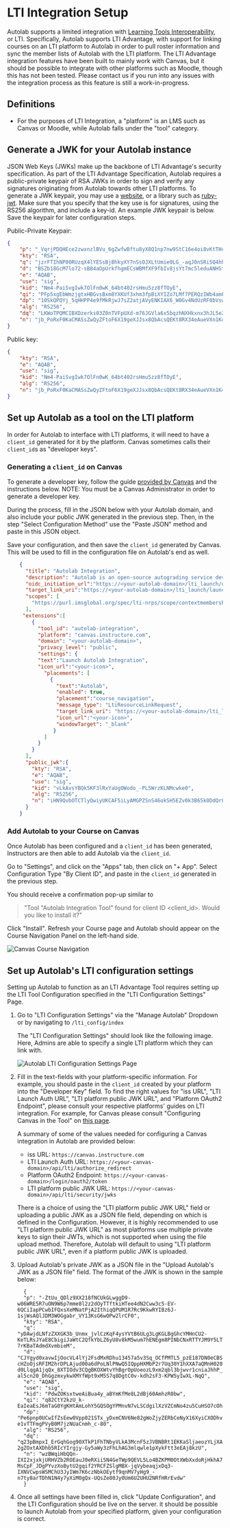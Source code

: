 # LTI Integration Setup

Autolab supports a limited integration with [Learning Tools Interoperability](http://www.imsglobal.org/activity/learning-tools-interoperability), or LTI. Specifically, Autolab supports LTI Advantage, 
with support for linking courses on an LTI platform to Autolab in order to pull roster information and sync the member
lists of Autolab with the LTI platform. The LTI Advantage integration features have been built to mainly work with Canvas,
but it should be possible to integrate with other platforms such as Moodle, though this has not been tested. Please
contact us if you run into any issues with the integration process as this feature is still a work-in-progress.

## Definitions
- For the purposes of LTI Integration, a "platform" is an LMS such as Canvas or Moodle, while Autolab falls under the "tool" category.

## Generate a JWK for your Autolab instance
JSON Web Keys (JWKs) make up the backbone of LTI Advantage's security specification. 
As part of the LTI Advantage Specification, Autolab requires a public-private keypair of RSA JWKs in order to sign
and verify any signatures originating from Autolab towards other LTI platforms. To generate a JWK keypair, you may use 
a [website](https://mkjwk.org/), or a library such as [ruby-jwt](https://github.com/jwt/ruby-jwt). 
Make sure that you specify that the key use is for signatures, using the RS256 algorithm, and include a key-id. An example
JWK keypair is below. Save the keypair for later configuration steps.

Public-Private Keypair:
```json
{
    "p": "_VqrjPDQHEce2zwxnzlBVu_6gZwfwBftu8yX8Q1np7nw9StC16e4oi8vKtTHc6hy-byOU-JyKV0Dj9LZXF_r5_HZlCEVCg9J4oopsINAwi1ekWRWj3pGCJaJ6M9QdWTd3Q0zzWVowdeDmwfWGQKesoM7O4JkxzFRV1w-8GqQYyM",
    "kty": "RSA",
    "q": "jzrFTIhNP80RUzqX4lYESsBjBhkyXY7nSsOJXLtUmie0LG_-aqJ0nSRi5Q4hhDsou3VjMWj-7QvwrgYw4GF5ktlDdEN874TuIRY2LeuWa1WlsYg7QN31G89tPFb7IxlxY9D0KG0Tg3NkXkZ1t2OgQZZeY_uTsY5yJ9e1Zb0Lpec",
    "d": "BSZb18GcM7lo72-sB84aOpUrkfhgmECsWBMfXF9fbIv8jsYt7mc5leduANHSf7aFTS39XQtGZUoZ6DLT2b-DhF2_VJCjm0r2P-YnzHV8QJ9iQKu9tEeclRFR7xeFh0HE39f28n_DKSsvUfkMjPY79Jyw7ctYezLoUJFEP1UI9W1zVbJgRn8GHv438qKGzwJWKWfNVMbNuW9eLLkR5ejPZMts_0cLF3e6JLOZCL2x6yrrqwE8bXehUHDIsVnE-YT0yHWiuNge5YZaicHhQDRqEQZ80KYUzLCecstEPCCyB5UPVP-dhuZhkM0xfadwI61oGFaF5HSNjsW-gjxsE7RIHQ",
    "e": "AQAB",
    "use": "sig",
    "kid": "Nm4-PaiSvgIwk7OlFn0wK_64bt402rsHmu5zz8fTOyE",
    "qi": "PFp5xgEbWmzjgtxHBGvsBxm8YXKUf3xhm3fpBiXYIZo7LMf7PERQzIWb4amFqq0CBfShYgm9tFwdt2ldIQXvhqY2n3bp-Jp1M5P_YD89FR5-YJLk9PnFfEOEJnD1fqRILMWXUGJxL1YxLMIXXkbbhozrh2-2C-Rku7MFdIMA4UI",
    "dp": "10SkQPQYj_5qHHPP4e9fMkRjwJ7sZ2atjAVyENKIAX6_W0Gv4NdUzRF0bVswQXiegM4SzPm6cKTkst6_63phUsovSmq1mr-U0tT8SUusyZCNKtJrriuBuChY86S7Q5Q542olWt9QnGvHGgIVi1iriRhySsUnZgzkhWsO225gUqs",
    "alg": "RS256",
    "dq": "LKWoTPQMCIBXDzerks03Z0nTVFpUXd-m76JGVla6x5bqzhNXHkxnx3hJL5eZEQwT5WNxOTy-gov_SW_6mmcoK4N4SGylLFCmnj-7QdM3P1wiW1XZCp5lwnaFWZLPlCBhPTksctGVjJtSxSR3m2P915QU9lu8rVN2-D6AeCdW0y8",
    "n": "jb_PoRxF0KaCMASsZwQyZFtoF6X19geXJJsx8QbAcsQEKt8RX34eAueVXn1K49UaGDkK-G9UCDmLDYTKMgjz1mtFKuV2J6CwowplkBq9rE_fUgkSY0XfLC3pCRSaQ6kjwwUjbFjF7tWVQHFhTgjqQ85HA5Pd3ix1yHnMPaNZ08CwucAx1st_WLauEmqdkmfXNIA65S5CO8EXxo94CVJ-DIZ3X7HDJq0m28SRKMR7sPM1q8A3a3z_n7DzIytjRyQkLcCWQq9oLT5dTuvAHz3Hasb1hqGqy9uS3RCFvjXk3GW3JMonVfhJ7310gUCAojEqsQ06vtoLp0g0QsjTUbADlQ"
}
```
Public key:
```json
{
    "kty": "RSA",
    "e": "AQAB",
    "use": "sig",
    "kid": "Nm4-PaiSvgIwk7OlFn0wK_64bt402rsHmu5zz8fTOyE",
    "alg": "RS256",
    "n": "jb_PoRxF0KaCMASsZwQyZFtoF6X19geXJJsx8QbAcsQEKt8RX34eAueVXn1K49UaGDkK-G9UCDmLDYTKMgjz1mtFKuV2J6CwowplkBq9rE_fUgkSY0XfLC3pCRSaQ6kjwwUjbFjF7tWVQHFhTgjqQ85HA5Pd3ix1yHnMPaNZ08CwucAx1st_WLauEmqdkmfXNIA65S5CO8EXxo94CVJ-DIZ3X7HDJq0m28SRKMR7sPM1q8A3a3z_n7DzIytjRyQkLcCWQq9oLT5dTuvAHz3Hasb1hqGqy9uS3RCFvjXk3GW3JMonVfhJ7310gUCAojEqsQ06vtoLp0g0QsjTUbADlQ"
}
```
## Set up Autolab as a tool on the LTI platform

In order for Autolab to interface with LTI platforms, it will need to have a `client_id` generated for it by the platform.
 Canvas sometimes calls their `client_id`s as "developer keys".
### Generating a `client_id` on Canvas
To generate a developer key, follow the guide [provided by Canvas](https://community.canvaslms.com/t5/Admin-Guide/How-do-I-configure-an-LTI-key-for-an-account/ta-p/140)
and the instructions below. NOTE: You must be a Canvas Administrator in order to generate a developer key.

During the process, fill in the JSON below with your Autolab domain, and also include your public JWK generated in the previous
step. Then, in the step "Select Configuration Method" use the "Paste JSON" method and paste in this JSON object.

Save your configuration, and then save the `client_id` generated by Canvas. This will be used to fill in the configuration file
on Autolab's end as well.

```json
    {
      "title": "Autolab Integration",
      "description": "Autolab is an open-source autograding service developed by students, for students",
      "oidc_initiation_url":"https://<your-autolab-domain>/lti_launch/oidc_login/",
      "target_link_uri":"https://<your-autolab-domain>/lti_launch/launch/",
      "scopes": [
        "https://purl.imsglobal.org/spec/lti-nrps/scope/contextmembership.readonly"
      ],
     "extensions":[
        {
          "tool_id": "autolab-integration",
          "platform": "canvas.instructure.com",
          "domain": "<your-autolab-domain>",
          "privacy_level": "public",
          "settings": {
          "text":"Launch Autolab Integration",
          "icon_url":"<your-icon>",
            "placements": [
              {
                "text":"Autolab",
                "enabled": true,
                "placement":"course_navigation",
                "message_type": "LtiResourceLinkRequest",
                "target_link_uri": "https://<your-autolab-domain>/lti_launch/launch/",
                "icon_url":"<your-icon>",
                "windowTarget": "_blank"
               }
            ]
          }
        }
      ],
      "public_jwk":{
        "kty": "RSA",
        "e": "AQAB",
        "use": "sig",
        "kid": "vLkAvsYBQk5KF3lRxYaUgOWodo_-PL5WrzKLNMcwke0",
        "alg": "RS256",
        "n": "iHN9QvbOTCTlyQwiyUKCAF5iLyAMGPZSnS46okSH5EZv0k3B65k0DdQr8b454RfwOABp7FgXKOEG4oMG62GiFoWebf1nKVBF5O80QOHZquTZLXYPMBKW9FVB0oDol-pzzNmqX0iDPBnCsoII3S8_sDn5V4ur3LUKM2j7oBBphhAPiin8Oh64gnAPS5nlnJmaV8VIbOdpQgzLLHPH4jIfjFhvIKzwRf1kqQGZsUaGYhrGZTusPOLJ0nBHlNh5cEEjbfp0oEvsNJoMzF0COZaMt2d89G7-oaVE64vcEc4rRbW4g1nL4NbeO8xh1Vkhp4rsqL8Zw__DHNue-8kJQt2LUw"
      }
    }
```
### Add Autolab to your Course on Canvas

Once Autolab has been configured and a `client_id` has been generated, Instructors are then able to add Autolab via the `client_id`.

Go to "Settings", and click on the "Apps" tab, then click on "+ App". Select Configuration Type "By Client ID", and paste in the `client_id` generated in the 
previous step.

You should receive a confirmation pop-up similar to 
> "Tool "Autolab Integration Tool" found for client ID <client_id>. Would you like to install it?"

Click "Install". Refresh your Course page and Autolab should appear on the Course Navigation Panel on the left-hand side.

![Canvas Course Navigation](/images/Canvas_Course_Navigation.png)

## Set up Autolab's LTI configuration settings

Setting up Autolab to function as an LTI Advantage Tool requires setting up the LTI Tool Configuration specified in the "LTI Configuration Settings" Page.

1. Go to "LTI Configuration Settings" via the "Manage Autolab" Dropdown or by navigating to `/lti_config/index`

     The "LTI Configuration Settings" should look like the following image. Here, Admins are able to specify a single LTI platform which they can link with.

     ![Autolab LTI Configuration Settings Page](/images/lti_configuration_settings.png)

3. Fill in the text-fields with your platform-specific information. For example, you should paste in the `client_id` created by your platform into the "Developer Key" field.
   To find the right values for "iss URL", "LTI Launch Auth URL", "LTI platform public JWK URL", and "Platform OAuth2 Endpoint", please consult your respective platforms' guides
   on LTI integration. For example, for Canvas please consult "Configuring Canvas in the Tool" on [this page](https://canvas.instructure.com/doc/api/file.lti_dev_key_config.html).
   
     A summary of some of the values needed for configuring a Canvas integration in Autolab are provided below:
      
     - iss URL: `https://canvas.instructure.com`
     - LTI Launch Auth URL: `https://<your-canvas-domain>/api/lti/authorize_redirect`
     - Platform OAuth2 Endpoint: `https://<your-canvas-domain>/login/oauth2/token`
     - LTI platform public JWK URL: `https://<your-canvas-domain>/api/lti/security/jwks`

     There is a choice of using the "LTI platform public JWK URL" field or uploading a public JWK as a JSON file field, depending on which is defined in the Configuration. However, it is highly recommended to use
     "LTI platform public JWK URL" as most platforms use multiple private keys to sign their JWTs, which is not supported when using the file upload method. Therefore, Autolab will default to using "LTI platform public JWK URL", even if a platform public JWK is uploaded.
   
4. Upload Autolab's private JWK as a JSON file in the "Upload Autolab's JWK as a JSON file" field. The format of the JWK is shown in the sample below:


         {
         "p": "-ZtUu_QDlz9XX218fNCUkGLwggD9-w86WRE5R7uON9W6p7mme8l2z2dOyTTftkiHTee4dN2Cww3c5-EV-6QCiIapPCwbIFQxsXeMNatPjA2IthiqQPUM1R7Rc9KkwRYIBz6J-1sjWsAQlJDM3WOGgabr_VY13KsG6wOPw2lrCF0",
         "kty": "RSA",
         "q": "yDAwjdLNfzZXXGK3b_Unmx_jvlCzKqF4ysYVtB6ULg3LgKGLBgGhcYMHnCU2-KeTLRsJYaE8CbigiJaWtC2QfkYbLZ6yU8v8kM5wum7hENEgm8PINbCNxRTTYJM9Y5LTzKnNMPYu1DXUx7iC_TkeAX0Gj-7rKBaTAdmdXvmbieM",
         "d": "CJYgyd0xavwIjOocVL4lYj2FsdMxRDhu13457a5v3Sq_OCfPMTL5_pzE187DN0eCBSOGUTmTYbsiJVkOeO-cHZoOjsRFIM2hrDPLAjud00a6dPoLNlPNwQ5IQppHXMbP2r7Uq30Y1hXXA7aQMnH0205Wv7bgWVd1yBO-d0LlqgA1jqQx_8XTIOdv3CQgBKOXWtvYhBgrOpUoeozL9xm2qbl3bjwvr1cniaJhhP_vUNVjphdxpA1aczOr0ZYJNebwrEoNndnEGlIYr0MkQmatnGmw-al5cn20_DhGgzmxykwXMYfWpt9xM5S7q8DgtC0v-kdh2sF3-KPW5yIwXL-NqQ",
         "e": "AQAB",
         "use": "sig",
         "kid": "PdwZOKsxtweAiBua4y_aBYmKfMe8L2dBj60AmhzR0bw",
         "qi": "q82CtY2kzU_k-EaIeaEsJ6mTaG0YgKHtAmLohY5GQSOgYPMnvN7vLSCdgilXzVZCmNo4zu5CuHSO7cOhbfPFr2VP9rkNnhxG2bIhfuUOWn5vap2AQz5K6KD9HuRW6h4g8JJR1zL2FtdYkOZArQAEuwg9YDesHk6xUTIKR3pemK4",
         "dp": "Pe6pnp0UCwIfZsEew0Vpp021STx_yDxmCNV6Ne82gWoZjyZERbCeNyX16XyiCXODhvP4055mpIkbB7nUn4R5UHDBKvnynRnm3pbABk0ERsbQ5gXGsKlczsB_zdI1KOeThGCjEefyJMFFG-e1vTTFmgPVyB0M7jzNUaCnmh_c-80",
         "alg": "RS256",
         "dq": "q23pBmpxI_ErGqhGog90XTkP1FhTNbyVLkA3McnF5zJVBNBRt1EKKaSljaeozYLjXAr9G6fxO_npL06Vu7IRPLFYcNanq27R2EeQ7XYqMjaEEB-2gZOxtAXDhb5RIcYIrgjy-Gy5aWy3zFhLhAG3mlqwle1pXykFtt3eEAj8kzU",
         "n": "wzBWqiHbQQn-IXI2xjxkjURHVZb2ROEauJ0eRXiiSN4GeTWp9QEVL5Lo4BZKPM0OtXWbXxdoRjHkhA7m3rVqZZkwHKp6z9ncHIuEk0ep8l_gXL92OJCRWONvhJ7xQ8RihlIsbTLowGSdfDBMGWjOeZRiNqpRLeQKQmCon_RcbZIDDA28f6zZnC59nkxE7SA-MsCpF_JDgPYvzXoBytU2gqif2YRCFZSlgMBX-jqVybeaqjxDq3-IXNVCwpsWSMChU3JyIWm7K6czNbkOEytf9qnMV7yHg9_-n7ty8arTDhN1N4y7yXiM0gQx-UQsZe80Jy0Um6U2UHU2NRfHRrEvdw"
         }
         

5. Once all settings have been filled in, click "Update Configuration", and the LTI Configuration should be live on the server. it should be possible to launch Autolab from your specified platform, given your configuration is correct.
